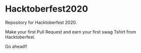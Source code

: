 # Hacktoberfest2020
Repository for Hacktoberfest 2020. 

 Make your first Pull Request and earn your first swag Tshirt from Hacktoberfest.
 
 Go ahead!!
